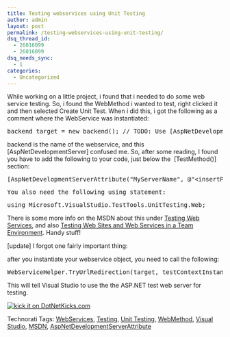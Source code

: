 ```yaml
---
title: Testing webservices using Unit Testing
author: admin
layout: post
permalink: /testing-webservices-using-unit-testing/
dsq_thread_id:
  - 26016099
  - 26016099
dsq_needs_sync:
  - 1
categories:
  - Uncategorized
---
```

While working on a little project, i found that i needed to do some web service testing. So, i found the WebMethod i wanted to test, right clicked it and then selected Create Unit Test. When i did this, i got the following as a comment where the WebService was instantiated:

<pre class="code"><span>backend</span> target = <span>new</span> <span>backend</span>(); <span>// TODO: Use [AspNetDevelopmentServer] and TryUrlRedirection() to auto launch and bind web service.</span></pre>

backend is the name of the webservice, and this [AspNetDevelopmentServer] confused me. So, after some reading, I found you have to add the following to your code, just below the&nbsp; [<span>TestMethod</span>()] section:

<pre class="code">[<span>AspNetDevelopmentServerAttribute</span>(<span>"MyServerName"</span>, <span>@"&lt;insertPathToWebSite&gt;"</span>, <span>"/WebSiteAddress"</span>)]</pre>

<pre class="code">You also need the following using statement:</pre>

<pre class="code"><span>using</span> Microsoft.VisualStudio.TestTools.UnitTesting.Web;</pre>

There is some more info on the MSDN about this under [Testing Web Services][1], and also [Testing Web Sites and Web Services in a Team Environment][2]. Handy stuff!

[update] I forgot one fairly important thing:

after you instantiate your webservice object, you need to call the following:

<pre class="code"><span>WebServiceHelper</span>.TryUrlRedirection(target, testContextInstance, <span>"WebServiceName"</span>);</pre>

This will tell Visual Studio to use the the ASP.NET test web server for testing. 

[<img alt="kick it on DotNetKicks.com" src="http://www.dotnetkicks.com/Services/Images/KickItImageGenerator.ashx?url=http://blog.lotas-smartman.net/archive/2007/08/04/testing-webservices-using-unit-testing.aspx" border="0" />][3] 

<div class="wlWriterSmartContent" id="0767317B-992E-4b12-91E0-4F059A8CECA8:32e05881-b913-4240-8d5d-52d14b4ebbad" style="padding-right:0px;display:inline;padding-left:0px;padding-bottom:0px;margin:0px;padding-top:0px;">
  Technorati Tags: <a href="http://technorati.com/tags/WebServices" rel="tag">WebServices</a>, <a href="http://technorati.com/tags/Testing" rel="tag">Testing</a>, <a href="http://technorati.com/tags/Unit%20Testing" rel="tag">Unit Testing</a>, <a href="http://technorati.com/tags/WebMethod" rel="tag">WebMethod</a>, <a href="http://technorati.com/tags/Visual%20Studio" rel="tag">Visual Studio</a>, <a href="http://technorati.com/tags/MSDN" rel="tag">MSDN</a>, <a href="http://technorati.com/tags/AspNetDevelopmentServerAttribute" rel="tag">AspNetDevelopmentServerAttribute</a>
</div>

<pre></pre></p>

 [1]: http://msdn2.microsoft.com/en-us/library/ms243399(vs.80).aspx
 [2]: http://msdn2.microsoft.com/en-us/library/ms243136(VS.80).aspx
 [3]: http://www.dotnetkicks.com/kick/?url=http://blog.lotas-smartman.net/archive/2007/08/04/testing-webservices-using-unit-testing.aspx